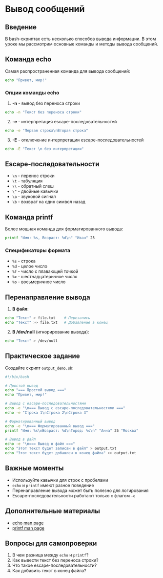 # Вывод сообщений

## Введение

В bash-скриптах есть несколько способов вывода информации. В этом уроке мы рассмотрим основные команды и методы вывода сообщений.

## Команда echo

Самая распространенная команда для вывода сообщений:

```bash
echo "Привет, мир!"
```

### Опции команды echo

1. **-n** - вывод без переноса строки
```bash
echo -n "Текст без переноса строки"
```

2. **-e** - интерпретация escape-последовательностей
```bash
echo -e "Первая строка\nВторая строка"
```

3. **-E** - отключение интерпретации escape-последовательностей
```bash
echo -E "Текст \n без интерпретации"
```

## Escape-последовательности

- `\n` - перенос строки
- `\t` - табуляция
- `\\` - обратный слеш
- `\"` - двойные кавычки
- `\a` - звуковой сигнал
- `\b` - возврат на один символ назад

## Команда printf

Более мощная команда для форматированного вывода:

```bash
printf "Имя: %s, Возраст: %d\n" "Иван" 25
```

### Спецификаторы формата

- `%s` - строка
- `%d` - целое число
- `%f` - число с плавающей точкой
- `%x` - шестнадцатеричное число
- `%o` - восьмеричное число

## Перенаправление вывода

1. **В файл**:
```bash
echo "Текст" > file.txt    # Перезапись
echo "Текст" >> file.txt   # Добавление в конец
```

2. **В /dev/null** (игнорирование вывода):
```bash
echo "Текст" > /dev/null
```

## Практическое задание

Создайте скрипт `output_demo.sh`:

```bash
#!/bin/bash

# Простой вывод
echo "=== Простой вывод ==="
echo "Привет, мир!"

# Вывод с escape-последовательностями
echo -e "\n=== Вывод с escape-последовательностями ==="
echo -e "Строка 1\nСтрока 2\nСтрока 3"

# Форматированный вывод
echo -e "\n=== Форматированный вывод ==="
printf "Имя: %s\nВозраст: %d\nГород: %s\n" "Анна" 25 "Москва"

# Вывод в файл
echo -e "\n=== Вывод в файл ==="
echo "Этот текст будет записан в файл" > output.txt
echo "Этот текст будет добавлен в конец файла" >> output.txt
```

## Важные моменты

- Используйте кавычки для строк с пробелами
- `echo` и `printf` имеют разное поведение
- Перенаправление вывода может быть полезно для логирования
- Escape-последовательности работают только с флагом `-e`

## Дополнительные материалы

- [echo man page](https://man7.org/linux/man-pages/man1/echo.1.html)
- [printf man page](https://man7.org/linux/man-pages/man1/printf.1.html)

## Вопросы для самопроверки

1. В чем разница между `echo` и `printf`?
2. Как вывести текст без переноса строки?
3. Что такое escape-последовательности?
4. Как добавить текст в конец файла? 